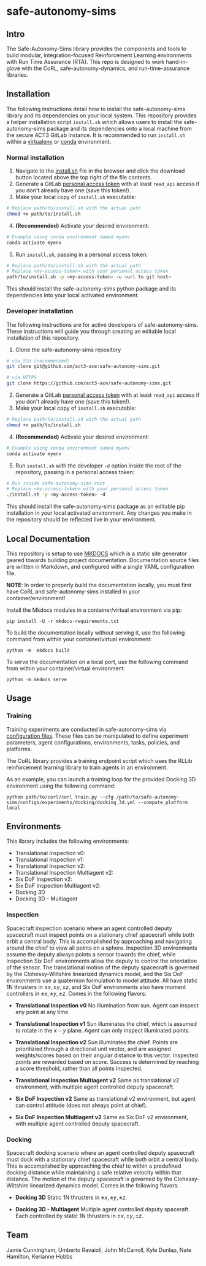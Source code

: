 # safe-autonomy-sims


## Intro
The Safe-Autonomy-Sims library provides the components and
tools to build modular, integration-focused Reinforcement 
Learning environments with Run Time Assurance (RTA). 
This repo is designed to work hand-in-glove with the CoRL,
safe-autonomy-dynamics, and run-time-assurance libraries.

## Installation
The following instructions detail how to install 
the safe-autonomy-sims library and its dependencies on your local system.
This repository provides a helper installation script `install.sh`
which allows users to install the safe-autonomy-sims package and
its dependencies onto a local machine from the secure ACT3
GitLab instance. It is recommended to run `install.sh` within 
a [virtualenv](https://virtualenv.pypa.io/en/stable/#)
or [conda](https://docs.conda.io/projects/conda/en/latest/index.html) environment.

### Normal installation

1. Navigate to the 
[install.sh](https://github.com/act3-ace/safe-autonomy-sims/blob/main/install.sh)
file in the browser and click the download button located above 
the top right of the file contents.
2. Generate a GitLab [personal access token](https://docs.gitlab.com/ee/user/profile/personal_access_tokens.html#create-a-personal-access-token)
with at least `read_api` access if you don't already have one (save this token!).
3. Make your local copy of `install.sh` executable:
```bash
# Replace path/to/install.sh with the actual path
chmod +x path/to/install.sh
```
4. **(Recommended)** Activate your desired environment:
```bash
# Example using conda environment named myenv
conda activate myenv
```
5. Run `install.sh`, passing in a personal access token:
```bash
# Replace path/to/install.sh with the actual path
# Replace <my-access-token> with your personal access token
path/to/install.sh -p <my-access-token> -u <url to git host>
```

This should install the safe-autonomy-sims python package and its
dependencies into your local activated environment.

### Developer installation
The following instructions are for active developers of safe-autonomy-sims.
These instructions will guide you through creating an editable
local installation of this repository.

1. Clone the safe-autonomy-sims repository
```bash
# via SSH (recommended)
git clone git@github.com/act3-ace:safe-autonomy-sims.git
```
```bash
# via HTTPS
git clone https://github.com/act3-ace/safe-autonomy-sims.git
```
2. Generate a GitLab [personal access token](https://docs.gitlab.com/ee/user/profile/personal_access_tokens.html#create-a-personal-access-token)
with at least `read_api` access if you don't already have one (save this token!).
3. Make your local copy of `install.sh` executable:
```bash
# Replace path/to/install.sh with the actual path
chmod +x path/to/install.sh
```
4. **(Recommended)** Activate your desired environment:
```bash
# Example using conda environment named myenv
conda activate myenv
```
5. Run `install.sh` with the developer `-d` option inside the root of the repository,
passing in a personal access token:
```bash
# Run inside safe-autonomy-sims root
# Replace <my-access-token> with your personal access token
./install.sh -p <my-access-token> -d
```

This should install the safe-autonomy-sims package as an
editable pip installation in your local activated environment.
Any changes you make in the repository should be reflected live in
your environment.

## Local Documentation

This repository is setup to use [MKDOCS](https://www.mkdocs.org/)
which is a static site generator geared towards building 
project documentation. Documentation source files are 
written in Markdown, and configured with a single YAML 
configuration file.

**NOTE**: In order to properly build the documentation locally, you must first 
have CoRL and safe-autonomy-sims installed in your container/environment!

Install the Mkdocs modules in a container/virtual environment via pip:
```shell
pip install -U -r mkdocs-requirements.txt
```
To build the documentation locally without serving it, use
the following command from within your container/virtual environment:
```shell
python -m  mkdocs build
```
To serve the documentation on a local port, use the following
command from within your container/virtual environment: 
```shell
python -m mkdocs serve 
```
    

## Usage

### Training

Training experiments are conducted in safe-autonomy-sims via
[configuration files](configs). These files can be manipulated
to define experiment parameters, agent configurations,
environments, tasks, policies, and platforms.

The CoRL library provides a training endpoint script which
uses the RLLib reinforcement learning library to train agents
in an environment.

As an example, you can launch a training loop for the
provided Docking 3D environment using the following command:
```shell
python path/to/corl/corl train.py --cfg /path/to/safe-autonomy-sims/configs/experiments/docking/docking_3d.yml --compute_platform local
```

## Environments

This library includes the following environments:

- Translational Inspection v0:
- Translational Inspection v1:
- Translational Inspection v2:
- Translational Inspection Multiagent v2:
- Six DoF Inspection v2:
- Six DoF Inspection Multiagent v2:
- Docking 3D
- Docking 3D - Multiagent


### Inspection
Spacecraft inspection scenario where an agent controlled deputy spacecraft must inspect points on a stationary chief spacecraft while both orbit a central body. This is accomplished by approaching and navigating around the chief to view all points on a sphere. Inspection 3D environments assume the deputy always points a sensor towards the chief, while Inspection Six DoF environments allow the deputy to control the orientation of the sensor. The translational motion of the deputy spacecraft is governed by the Clohessy-Wiltshire linearized dynamics model, and the Six DoF environments use a quaternion formulation to model attitude. All have static 1N thrusters in $\pm x, \pm y, \pm z$, and Six DoF environments also have moment controllers in $\pm x, \pm y, \pm z$. Comes in the following flavors: 

-  **Translational Inspection v0**
No illumination from sun. Agent can inspect any point at any time.

-  **Translational Inspection v1**
Sun illuminates the chief, which is assumed to rotate in the $x-y$ plane. Agent can only inspect illuminated points.

-  **Translational Inspection v2**
Sun illuminates the chief. Points are prioritizied through a directional unit vector, and are assigned weights/scores based on their angular distance to this vector. Inspected points are rewarded based on score. Success is determined by reaching a score threshold, rather than all points inspected.

-  **Translational Inspection Multiagent v2**
Same as translational v2 environment, with multiple agent controlled deputy spacecraft.

-  **Six DoF Inspection v2**
Same as translational v2 environment, but agent can control attitude (does not always point at chief).

-  **Six DoF Inspection Multiagent v2**
Same as Six DoF v2 environment, with multiple agent controlled deputy spacecraft.

### Docking
Spacecraft docking scenario where an agent controlled deputy spacecraft must dock with a stationary chief spacecraft while both orbit a central body. This is accomplished by approaching the chief to within a predefined docking distance while maintaining a safe relative velocity within that distance. The motion of the deputy spacecraft is governed by the Clohessy-Wiltshire linearized dynamics model. Comes in the following flavors: 

-  **Docking 3D**
Static 1N thrusters in $\pm x, \pm y, \pm z$.

-  **Docking 3D - Multiagent**
Multiple agent controlled deputy spaceraft. Each controlled by static 1N thrusters in $\pm x, \pm y, \pm z$.


## Team
Jamie Cunningham,
Umberto Ravaioli,
John McCarroll,
Kyle Dunlap,
Nate Hamilton,
Kerianne Hobbs
